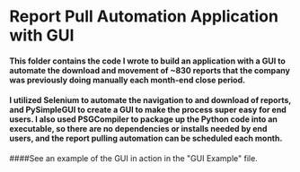 # Report Pull Automation Application with GUI
#### This folder contains the code I wrote to build an application with a GUI to automate the download and movement of ~830 reports that the company was previously doing manually each month-end close period.
#### I utilized Selenium to automate the navigation to and download of reports, and PySimpleGUI to create a GUI to make the process super easy for end users. I also used PSGCompiler to package up the Python code into an executable, so there are no dependencies or installs needed by end users, and the report pulling automation can be scheduled each month.
####See an example of the GUI in action in the "GUI Example" file.
